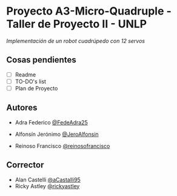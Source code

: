 # Proyecto A3-Micro-Quadruple - Taller de Proyecto II - UNLP

_Implementación de un robot cuadrúpedo con 12 servos_


## Cosas pendientes

- [ ] Readme
- [ ] TO-DO's list
- [ ] Plan de Proyecto

## Autores

- Adra Federico [@FedeAdra25](https://github.com/FedeAdra25)

- Alfonsín Jerónimo [@JeroAlfonsin](https://github.com/JeroAlfonsin)

- Reinoso Francisco [@reinosofrancisco](https://github.com/reinosofrancisco)

## Corrector

- Alan Castelli [@aCastalli95](https://github.com/aCastelli95)
- Ricky Astley [@rickyastley](https://www.youtube.com/watch?v=dQw4w9WgXcQ)